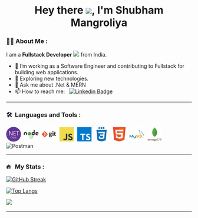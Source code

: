 

<h1 align="center">Hey there <img src="https://media.giphy.com/media/hvRJCLFzcasrR4ia7z/giphy.gif" width="30">, I'm Shubham Mangroliya</h1>

### 👨‍💻&nbsp;About Me :

I am a **Fullstack Developer** <img src="https://media.giphy.com/media/WUlplcMpOCEmTGBtBW/giphy.gif" width="30"> from India.
 
- 🔭 I’m working as a Software Engineer and contributing to Fullstack for building web applications.
- 🌱 Exploring new technologies.
- 🤔 Ask me about .Net & MERN
- 📫 How to reach me: &nbsp; [![Linkedin Badge](https://img.shields.io/badge/Shubham-Mangroliya?style=flat&logo=Linkedin&logoColor=aawhite)](https://www.linkedin.com/in/shubham-mangroliya-230672202)

---

### 🛠 &nbsp;Languages and Tools :

<p>
<img src="https://github.com/devicons/devicon/blob/master/icons/dotnetcore/dotnetcore-original.svg" title=".NET" alt=".NET" width="40" height="40"/>&nbsp;
<img src="https://github.com/devicons/devicon/blob/master/icons/nodejs/nodejs-original-wordmark.svg" title="NodeJS" alt="NodeJS" width="40" height="40"/>&nbsp;
<img src="https://github.com/devicons/devicon/blob/master/icons/git/git-original-wordmark.svg" title="Git" **alt="Git" width="40" height="40"/>&nbsp;
<img src="https://github.com/devicons/devicon/blob/master/icons/javascript/javascript-original.svg" title="JavaScript" alt="JavaScript" width="40" height="40"/>&nbsp;
<img src="https://raw.githubusercontent.com/devicons/devicon/master/icons/typescript/typescript-plain.svg" title="TypeScript" alt="TypeScript" width="40" height="40"/>&nbsp;
<img src="https://github.com/devicons/devicon/blob/master/icons/css3/css3-plain-wordmark.svg"  title="CSS3" alt="CSS" width="40" height="40"/>&nbsp;
<img src="https://github.com/devicons/devicon/blob/master/icons/html5/html5-original.svg" title="HTML5" alt="HTML" width="40" height="40"/>&nbsp;
<img src="https://github.com/devicons/devicon/blob/master/icons/mysql/mysql-original-wordmark.svg" title="MySQL"  alt="MySQL" width="40" height="40"/>&nbsp;
<img src="https://raw.githubusercontent.com/devicons/devicon/master/icons/mongodb/mongodb-original-wordmark.svg" title="MongoDb" alt="MongoDb" width="40" height="40"/>&nbsp;
<img src="https://www.vectorlogo.zone/logos/getpostman/getpostman-icon.svg" title="Postman"  alt="Postman" width="40" height="40"/>&nbsp;
</p>


---

### 🔥 &nbsp; My Stats :

[![GitHub Streak](https://streak-stats.demolab.com?user=ShubhamMangroliya61&theme=dark&date_format=j%20M%5B%20Y%5D&background=000000)](https://git.io/streak-stats)

[![Top Langs](https://github-readme-stats.vercel.app/api/top-langs/?username=ShubhamMangroliya61&layout=compact&theme=vision-friendly-dark)](https://github.com/anuraghazra/github-readme-stats)

![](https://komarev.com/ghpvc/?username=ShubhamMangroliya61)

---
